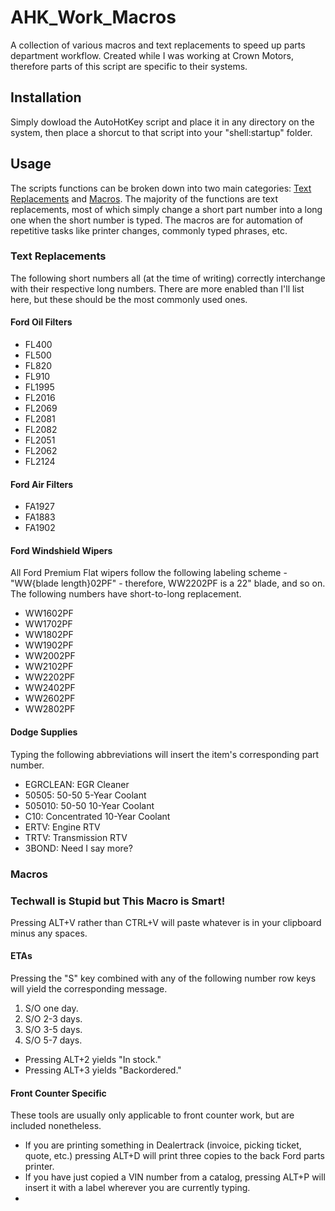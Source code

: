 # AHK_Work_Macros
A collection of various macros and text replacements to speed up parts department workflow. Created while I was working at Crown Motors, therefore parts of this script are specific to their systems.

## Installation
Simply dowload the AutoHotKey script and place it in any directory on the system, then place a shorcut to that script into your "shell:startup" folder.

## Usage
The scripts functions can be broken down into two main categories: [Text Replacements](#text-replacements) and [Macros](#macros). The majority of the functions are text replacements, most of which simply change a short part number into a long one when the short number is typed. The macros are for automation of repetitive tasks like printer changes, commonly typed phrases, etc.

### Text Replacements
The following short numbers all (at the time of writing) correctly interchange with their respective long numbers. There are more enabled than I'll list here, but these should be the most commonly used ones.

#### Ford Oil Filters
- FL400
- FL500
- FL820
- FL910
- FL1995
- FL2016
- FL2069
- FL2081
- FL2082
- FL2051
- FL2062
- FL2124

#### Ford Air Filters
- FA1927
- FA1883
- FA1902

#### Ford Windshield Wipers
All Ford Premium Flat wipers follow the following labeling scheme - "WW{blade length}02PF" - therefore, WW2202PF is a 22" blade, and so on. The following numbers have short-to-long replacement.

- WW1602PF
- WW1702PF
- WW1802PF
- WW1902PF
- WW2002PF
- WW2102PF
- WW2202PF
- WW2402PF
- WW2602PF
- WW2802PF

#### Dodge Supplies
Typing the following abbreviations will insert the item's corresponding part number.

- EGRCLEAN: EGR Cleaner
- 50505: 50-50 5-Year Coolant
- 505010: 50-50 10-Year Coolant
- C10: Concentrated 10-Year Coolant
- ERTV: Engine RTV
- TRTV: Transmission RTV
- 3BOND: Need I say more?

### Macros

### Techwall is Stupid but This Macro is Smart!
Pressing ALT+V rather than CTRL+V will paste whatever is in your clipboard minus any spaces.

#### ETAs
Pressing the "S" key combined with any of the following number row keys will yield the corresponding message.

1. S/O one day.
2. S/O 2-3 days.
3. S/O 3-5 days.
5. S/O 5-7 days.

- Pressing ALT+2 yields "In stock."
- Pressing ALT+3 yields "Backordered."

#### Front Counter Specific
These tools are usually only applicable to front counter work, but are included nonetheless.

- If you are printing something in Dealertrack (invoice, picking ticket, quote, etc.) pressing ALT+D will print three copies to the back Ford parts printer.
- If you have just copied a VIN number from a catalog, pressing ALT+P will insert it with a label wherever you are currently typing.
- 